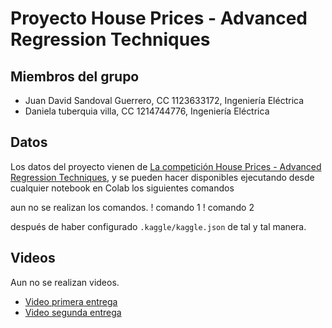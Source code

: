 # Proyecto House Prices - Advanced Regression Techniques

## Miembros del grupo

- Juan David Sandoval Guerrero, CC 1123633172, Ingeniería Eléctrica
- Daniela tuberquia villa, CC 1214744776, Ingeniería Eléctrica

## Datos

Los datos del proyecto vienen de [La competición House Prices - Advanced Regression Techniques](https://www.kaggle.com/competitions/house-prices-advanced-regression-techniques/overview/description), y se pueden hacer disponibles ejecutando desde cualquier notebook en Colab los siguientes comandos

aun no se realizan los comandos.
    ! comando 1
    ! comando 2
    
después de haber configurado `.kaggle/kaggle.json` de tal y tal manera.

## Videos
Aun no se realizan videos.
- [Video primera entrega](https://www.youtube.com/watch?v=OW48248vWAo&ab_channel=Spark)
- [Video segunda entrega](https://www.youtube.com/watch?v=OW48248vWAo&ab_channel=Spark)
